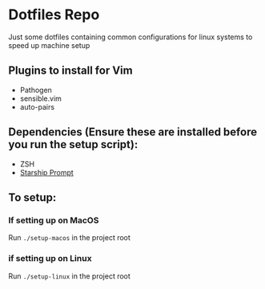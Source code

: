 # Dotfiles Repo
Just some dotfiles containing common configurations for linux systems to speed up machine setup

## Plugins to install for Vim
* Pathogen
* sensible.vim
* auto-pairs

## Dependencies (Ensure these are installed before you run the setup script):
* ZSH
* [Starship Prompt](https://starship.rs/)

## To setup:
### If setting up on MacOS
Run `./setup-macos` in the project root
### if setting up on Linux
Run `./setup-linux` in the project root
